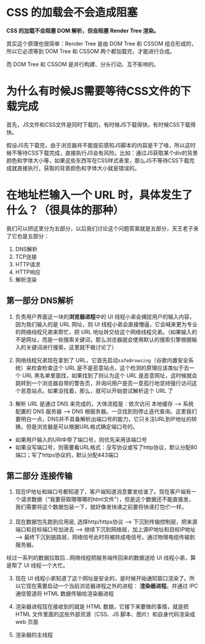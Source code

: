 # CSS 的加载会不会造成阻塞

**CSS 的加载不会阻塞 DOM 解析，但会阻塞 Render Tree 渲染。**

其实这个原理也很简单：Render Tree 是由 DOM Tree 和 CSSOM 组合形成的，所以它必须等到 DOM Tree 和 CSSOM 两个都加载完，才能进行合成。

而 DOM Tree 和 CSSOM 是并行构建、分头行动、互不影响的。

# 为什么有时候JS需要等待CSS文件的下载完成

首先，JS文件和CSS文件是同时下载的，有时候JS下载得快，有时候CSS下载得快。

假设JS先下载完，由于浏览器并不能提前感知JS脚本的内容是干了啥，所以这时候不等待CSS下载完成，直接执行JS会有风险。比如：通过JS获取某个div的背景颜色和字体大小等，如果这些东西写在CSS样式表里，那么JS不等待CSS下载完成就直接执行，获取的背景颜色和字体大小就是错误的。


# 在地址栏输入一个 URL 时，具体发生了什么？（很具体的那种）

我们可以把这里分为五部分，以后我们讨论这个问题答案就是五部分，天王老子来了它也是五部分：

1. DNS解析
2. TCP连接
3. HTTP请求
4. HTTP响应
5. 解析渲染

## 第一部分 DNS解析

1. 负责用户界面这一块的**浏览器进程**中的 UI 线程小弟会捕捉用户的输入内容， 因为我们输入的是 URL 网址，则 UI 线程小弟会直接懵逼，它会喊来更为专业的网络线程兄弟来帮忙，把 URL 地址转交给这个网络线程兄弟。（如果输入的不是网址，而是一些搜索关键词，那么浏览器就会使用默认的搜索引擎根据输入的关键词进行搜索，这里就不做讨论了）

2. 网络线程兄弟现在拿到了 URL，它首先启动`safeBrowsing`（谷歌内置安全系统）来检查检查这个 URL 是不是恶意站点，这个检测的原理应该类似于去一个 URL 黑名单里面找，如果找到了则认为这个 URL 是恶意网址，这时候就会跳转到一个浏览器自带的警告页，并询问用户是否一意孤行地坚持强行访问这个恶意站点。如果没找着，那么，就可以开始尝试解析这个 URL 了

3. 解析 URL 是通过 DNS 来完成的，大体流程是：依次访问 本地缓存 --> 系统配置的 DNS 服务器 --> DNS 根服务器。一旦找到则停止迭代查询。这里我们要明白一点，DNS并不具备解析出端口号的能力，它只关注URL到IP地址的转换。但是浏览器是可以根据URL格式确定端口号的。

- 如果用户输入的URl中带了端口号，则优先采用该端口号
- 如果没写端口号，则需要看URL格式：没写协议或写了http协议，默认分配80端口；写了https协议的，默认分配443端口

## 第二部分 连接传输

1. 现在IP地址和端口号都知道了，客户端知道消息要发给谁了。现在客户端有一个请求数据（“我要获取哪哪哪的html文件”），但是这个数据还不能直接发，我们需要将这个数据包装一下，就好像发快递之前要将快递打包📦一样。

2. 现在数据包先跑到应用层, 选择http/https协议 --> 下沉到传输控制层，把来源端口和目标端口号加进去 --> 继续下沉到网络层，加上源IP地址和目标IP地址 --> 最终下沉到链路层，网络信号此时将被转成电信号，通过物理电缆传输到服务器。


经过一系列的数据拉取后...网络线程把服务端传回来的数据送给 UI 线程小弟，算是帮了 UI 线程一个大忙。

3. 现在 UI 线程小弟知道了这个网址是安全的，是时候开始通知窗口渲染了。所以它现在需要启动一个当前浏览器进程之外的进程： **渲染器进程**。并通过 IPC 通信管道将 HTML 数据传输给渲染器进程

4. 渲染器进程现在接收到的就是 HTML 数据，它接下来要做的事情，就是把 HTML 文件里面的这些外部资源（CSS、JS 脚本、图片）和自身代码渲染成 web 页面

5. 渲染器的主线程

